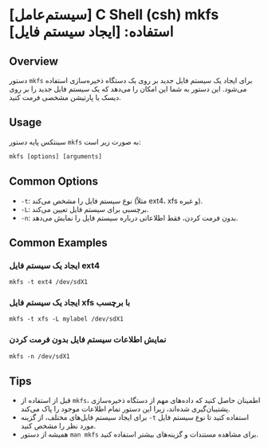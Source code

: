 # [سیستم‌عامل] C Shell (csh) mkfs استفاده: [ایجاد سیستم فایل]

## Overview
دستور `mkfs` برای ایجاد یک سیستم فایل جدید بر روی یک دستگاه ذخیره‌سازی استفاده می‌شود. این دستور به شما این امکان را می‌دهد که یک سیستم فایل جدید را بر روی دیسک یا پارتیشن مشخصی فرمت کنید.

## Usage
سینتکس پایه دستور `mkfs` به صورت زیر است:

```csh
mkfs [options] [arguments]
```

## Common Options
- `-t`: نوع سیستم فایل را مشخص می‌کند (مثلاً ext4، xfs و غیره).
- `-L`: برچسبی برای سیستم فایل تعیین می‌کند.
- `-n`: بدون فرمت کردن، فقط اطلاعاتی درباره سیستم فایل را نمایش می‌دهد.

## Common Examples
### ایجاد یک سیستم فایل ext4
```csh
mkfs -t ext4 /dev/sdX1
```

### ایجاد یک سیستم فایل xfs با برچسب
```csh
mkfs -t xfs -L mylabel /dev/sdX1
```

### نمایش اطلاعات سیستم فایل بدون فرمت کردن
```csh
mkfs -n /dev/sdX1
```

## Tips
- قبل از استفاده از `mkfs`، اطمینان حاصل کنید که داده‌های مهم از دستگاه ذخیره‌سازی پشتیبان‌گیری شده‌اند، زیرا این دستور تمام اطلاعات موجود را پاک می‌کند.
- برای ایجاد سیستم فایل‌های مختلف، از گزینه `-t` استفاده کنید تا نوع سیستم فایل مورد نظر را مشخص کنید.
- همیشه از دستور `man mkfs` برای مشاهده مستندات و گزینه‌های بیشتر استفاده کنید.